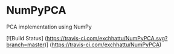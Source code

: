 # NumPyPCA

PCA implementation using NumPy

[![Build Status] 
(https://travis-ci.com/exchhattu/NumPyPCA.svg?branch=master)]
(https://travis-ci.com/exchhattu/NumPyPCA)

